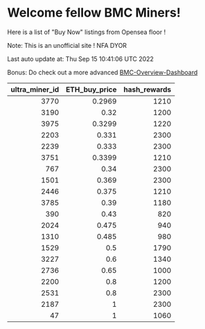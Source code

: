 # Welcome fellow BMC Miners!
Here is a list of "Buy Now" listings from Opensea floor !

Note: This is an unofficial site ! NFA DYOR

Last auto update at: Thu Sep 15 10:41:06 UTC 2022

Bonus: Do check out a more advanced [BMC-Overview-Dashboard](https://dune.com/defifunk/BMC-Overview-Dashboard)


|   ultra_miner_id |   ETH_buy_price |   hash_rewards |
|-----------------:|----------------:|---------------:|
|             3770 |          0.2969 |           1210 |
|             3190 |          0.32   |           1200 |
|             3975 |          0.3299 |           1220 |
|             2203 |          0.331  |           2300 |
|             2239 |          0.333  |           2300 |
|             3751 |          0.3399 |           1210 |
|              767 |          0.34   |           2300 |
|             1501 |          0.369  |           2300 |
|             2446 |          0.375  |           1210 |
|             3785 |          0.39   |           1180 |
|              390 |          0.43   |            820 |
|             2024 |          0.475  |            940 |
|             1310 |          0.485  |            980 |
|             1529 |          0.5    |           1790 |
|             3227 |          0.6    |           1340 |
|             2736 |          0.65   |           1000 |
|             2200 |          0.8    |           1200 |
|             2531 |          0.8    |           2300 |
|             2187 |          1      |           2300 |
|               47 |          1      |           1060 |